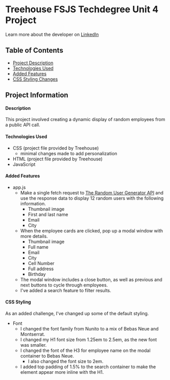 # Treehouse FSJS Techdegree Unit 4 Project

Learn more about the developer on [LinkedIn](https://www.linkedin.com/in/desiree-morimoto-9470481b0/)

## Table of Contents
- [Project Description](#overview)
- [Technologies Used](#technologiesused)
- [Added Features](#addedfeatures)
- [CSS Styling Changes](#styling)

## Project Information

#### <a name="overview"></a>Description
This project involved creating a dynamic display of random employees from a public API call.

#### <a name="technologiesused"></a>Technologies Used
- CSS (project file provided by Treehouse)
  - minimal changes made to add personalization
- HTML (project file provided by Treehouse)
- JavaScript

#### <a name="addedfeatures"></a>Added Features
- app.js
  - Make a single fetch request to [The Random User Generator API](https://randomuser.me/) and use the response data to display 12 random users with the following information.
    - Thumbnail image
    - First and last name
    - Email
    - City
  - When the employee cards are clicked, pop up a modal window with more details.
    - Thumbnail image
    - Full name
    - Email
    - City
    - Cell Number
    - Full address
    - Birthday
  - The modal window includes a close button, as well as previous and next buttons to cycle through employees.
  - I've added a search feature to filter results.

#### <a name="styling"></a>CSS Styling
As an added challenge, I've changed up some of the default styling.
- Font
  - I changed the font family from Nunito to a mix of Bebas Neue and Montserrat.
  - I changed my H1 font size from 1.25em to 2.5em, as the new font was smaller.
  - I changed the font of the H3 for employee name on the modal container to Bebas Neue.
    - I also changed the font size to 2em.
  - I added top padding of 1.5% to the search container to make the element appear more inline with the H1.